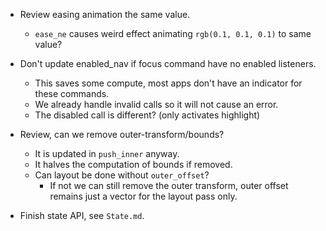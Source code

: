 * Review easing animation the same value.
     - `ease_ne` causes weird effect animating `rgb(0.1, 0.1, 0.1)` to same value?
* Don't update enabled_nav if focus command have no enabled listeners.
    - This saves some compute, most apps don't have an indicator for these commands.
    - We already handle invalid calls so it will not cause an error.
    - The disabled call is different? (only activates highlight)

* Review, can we remove outer-transform/bounds?
    - It is updated in `push_inner` anyway.
    - It halves the computation of bounds if removed.
    - Can layout be done without `outer_offset`?
        - If not we can still remove the outer transform, outer offset remains just a vector for the layout pass only. 
* Finish state API, see `State.md`.